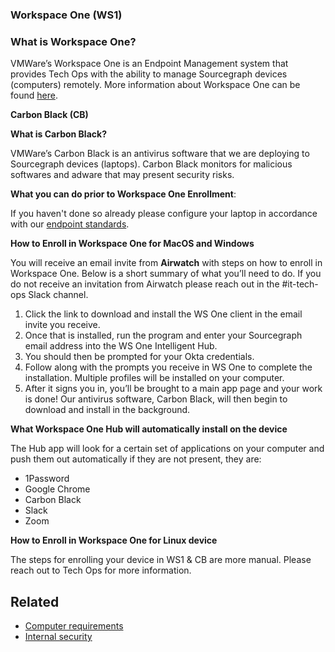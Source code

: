 ### **Workspace One (WS1)**

### **What is Workspace One?**

VMWare’s Workspace One is an Endpoint Management system that provides Tech Ops with the ability to manage Sourcegraph devices (computers) remotely. More information about Workspace One can be found [here](https://www.vmware.com/products/workspace-one.html).

**Carbon Black (CB)**

**What is Carbon Black?**

VMWare’s Carbon Black is an antivirus software that we are deploying to Sourcegraph devices (laptops). Carbon Black monitors for malicious softwares and adware that may present security risks.

**What you can do prior to Workspace One Enrollment**:

If you haven't done so already please configure your laptop in accordance with our [endpoint standards](../process/internal-security/computer-standards.md).

**How to Enroll in Workspace One for MacOS and Windows**

You will receive an email invite from **Airwatch** with steps on how to enroll in Workspace One. Below is a short summary of what you’ll need to do. If you do not receive an invitation from Airwatch please reach out in the #it-tech-ops Slack channel.

1. Click the link to download and install the WS One client in the email invite you receive.
2. Once that is installed, run the program and enter your Sourcegraph email address into the WS One Intelligent Hub.
3. You should then be prompted for your Okta credentials.
4. Follow along with the prompts you receive in WS One to complete the installation. Multiple profiles will be installed on your computer.
5. After it signs you in, you’ll be brought to a main app page and your work is done! Our antivirus software, Carbon Black, will then begin to download and install in the background.

**What Workspace One Hub will automatically install on the device**

The Hub app will look for a certain set of applications on your computer and push them out automatically if they are not present, they are:

- 1Password
- Google Chrome
- Carbon Black
- Slack
- Zoom

**How to Enroll in Workspace One for Linux device**

The steps for enrolling your device in WS1 & CB are more manual. Please reach out to Tech Ops for more information.

## Related
- [Computer requirements](../tools/computer-setup.md)
- [Internal security](../process/internal-security/index.md)

